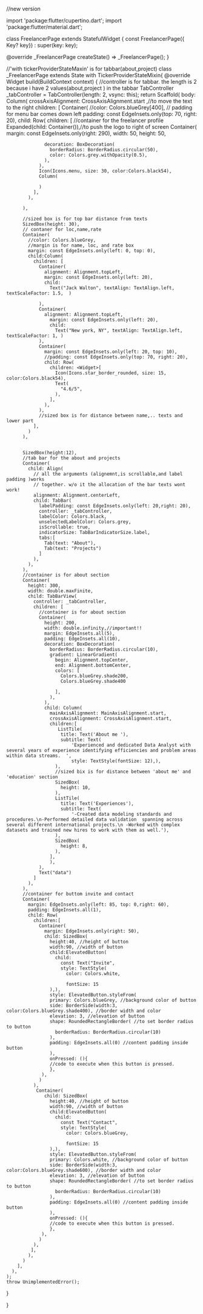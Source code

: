 //new version








import 'package:flutter/cupertino.dart';
import 'package:flutter/material.dart';

class FreelancerPage extends StatefulWidget {
  const FreelancerPage({ Key? key}) : super(key: key);



  @override
  _FreelancerPage createState() => _FreelancerPage();
}

//'with tickerProviderStateMaxin' is for tabbar(about,project)
class _FreelancerPage extends State<FreelancerPage> with TickerProviderStateMixin{
  @override
  Widget build(BuildContext context) {
    //controller is for tabbar. the length is 2 because i have 2 values(about,project ) in the tabbar
    TabController _tabController = TabController(length: 2, vsync: this);
    return Scaffold(
      body: Column(
        crossAxisAlignment: CrossAxisAlignment.start ,//to move the text to the right
        children: [
          Container(
            //color: Colors.blueGrey[400],
            // padding for menu bar comes down left
            padding: const EdgeInsets.only(top: 70, right: 20), 
            child: Row(
              children: [
                //container for the freelancer profile 
                Expanded(child: Container()),//to push the logo to right of screen
                Container(
                  margin: const EdgeInsets.only(right: 290),
                  width: 50,
                  height: 50,

                  decoration: BoxDecoration(
                    borderRadius: BorderRadius.circular(50),
                    color: Colors.grey.withOpacity(0.5),
                  ),
                ),
                Icon(Icons.menu, size: 30, color:Colors.black54),
                Column(
                  
                )            
              ],   
            ), 
             
          ),
          
          //sized box is for top bar distance from texts
          SizedBox(height: 30),
          // contaner for loc,name,rate
          Container(
            //color: Colors.blueGrey,
            //margin is for name, loc, and rate box
            margin: const EdgeInsets.only(left: 0, top: 0),
            child:Column(
              children: [
                Container(
                  alignment: Alignment.topLeft,
                  margin: const EdgeInsets.only(left: 20),
                  child: 
                    Text("Jack Walton", textAlign: TextAlign.left, textScaleFactor: 1.5,  )
                
                ),
                Container(
                  alignment: Alignment.topLeft,
                    margin: const EdgeInsets.only(left: 20),
                    child: 
                      Text("New york, NY", textAlign: TextAlign.left, textScaleFactor: 1, )
                ),
                Container(
                  margin: const EdgeInsets.only(left: 20, top: 10),
                  //padding: const EdgeInsets.only(top: 70, right: 20),
                  child: Row(
                    children: <Widget>[
                      Icon(Icons.star_border_rounded, size: 15, color:Colors.black54),
                      Text(
                        "4.6/5",
                      ),
                    ],
                  ),
                ),
                //sized box is for distance between name,.. texts and lower part
              ],
            )
          ),
          

          SizedBox(height:12),
          //tab bar for the about and projects
          Container(
            child: Align(
              // all the arguments (alignemnt,is scrollable,and label padding )works
              // together. w/o it the allocation of the bar texts wont work!
              alignment: Alignment.centerLeft,
              child: TabBar(
                labelPadding: const EdgeInsets.only(left: 20,right: 20),
                controller: _tabController,
                labelColor: Colors.black,
                unselectedLabelColor: Colors.grey,
                isScrollable: true,
                indicatorSize: TabBarIndicatorSize.label,
                tabs:[
                  Tab(text: "About"),
                  Tab(text: "Projects")
                ]
              ),
            ),
          ),
          //container is for about section
          Container(
            height: 300,
            width: double.maxFinite,
            child: TabBarView(
              controller: _tabController,
              children: [
                //container is for about section
                Container(
                  height: 200,
                  width: double.infinity,//important!!
                  margin: EdgeInsets.all(5),
                  padding: EdgeInsets.all(10),
                  decoration: BoxDecoration(
                    borderRadius: BorderRadius.circular(10),
                    gradient: LinearGradient(
                      begin: Alignment.topCenter,
                      end: Alignment.bottomCenter,
                      colors: [
                        Colors.blueGrey.shade200,
                        Colors.blueGrey.shade400

                      ],
                    ),
                  ),
                  child: Column(
                    mainAxisAlignment: MainAxisAlignment.start,
                    crossAxisAlignment: CrossAxisAlignment.start,
                    children:[
                       ListTile(
                        title: Text('About me '),
                        subtitle: Text(
                            'Experienced and dedicated Data Analyst with several years of experience identifying efficiencies and problem areas within data streams.  ',
                            style: TextStyle(fontSize: 12),),
                      ),
                      //sized bix is for distance between 'about me' and 'education' section
                      SizedBox(
                        height: 10,
                      ),
                      ListTile(
                        title: Text('Experiences'),
                        subtitle: Text(
                            '-Created data modeling standards and procedures.\n-Performed detailed data validation  spanning across several different international projects.\n -Worked with complex datasets and trained new hires to work with them as well.'),
                      ),
                      SizedBox(
                        height: 8,
                      ),
                    ],
                    ),
                ),
                Text("data")
              ]
            ),
          ),
          //container for buttom invite and contact
          Container(
            margin: EdgeInsets.only(left: 85, top: 0,right: 60),
            padding: EdgeInsets.all(1),
            child: Row(
              children:[
                Container(
                  margin: EdgeInsets.only(right: 50),
                  child: SizedBox(
                    height:40, //height of button
                    width:90, //width of button
                    child:ElevatedButton(
                      child:
                        const Text("Invite",
                        style: TextStyle(
                          color: Colors.white,
                          
                          fontSize: 15
                    ),),
                    style: ElevatedButton.styleFrom(
                    primary: Colors.blueGrey, //background color of button
                    side: BorderSide(width:3, color:Colors.blueGrey.shade400), //border width and color
                    elevation: 3, //elevation of button
                    shape: RoundedRectangleBorder( //to set border radius to button
                      borderRadius: BorderRadius.circular(10)
                    ),
                    padding: EdgeInsets.all(0) //content padding inside button
                    ),
                    onPressed: (){ 
                    //code to execute when this button is pressed.
                    },                     
                 ),
                )
              ),
               Container(
                  child: SizedBox(
                    height:40, //height of button
                    width:90, //width of button
                    child:ElevatedButton(
                      child:
                        const Text("Contact",
                        style: TextStyle(
                          color: Colors.blueGrey,
                          
                          fontSize: 15
                    ),),
                    style: ElevatedButton.styleFrom(
                    primary: Colors.white, //background color of button
                    side: BorderSide(width:3, color:Colors.blueGrey.shade600), //border width and color
                    elevation: 3, //elevation of button
                    shape: RoundedRectangleBorder( //to set border radius to button
                      borderRadius: BorderRadius.circular(10)
                    ),
                    padding: EdgeInsets.all(0) //content padding inside button
                    ),
                    onPressed: (){ 
                    //code to execute when this button is pressed.
                    },                     
                 ),
                )
              ),
             ],
            ),
          )
        ],
      ),
    );
    throw UnimplementedError();
  }

}


